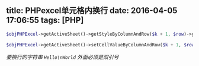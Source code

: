 title: PHPexcel单元格内换行
date: 2016-04-05 17:06:55
tags: [PHP]
---

```php
$objPHPExcel->getActiveSheet()->getStyleByColumnAndRow($k + 1, $row)->getAlignment()->setWrapText(true);

$objPHPExcel->getActiveSheet()->setCellValueByColumnAndRow($k + 1, $row, "Hello\nWorld");
```

*要换行的字符串 `Hello\nWorld` 外面必须是双引号*


